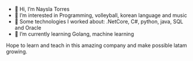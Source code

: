 - 👋 Hi, I’m Naysla Torres
- 👀 I’m interested in Programming, volleyball, korean language and music
- 🌱 Some technologies I worked about: .NetCore, C#, python, java, SQL and Oracle
- 🌱 I’m currently learning Golang, machine learning

Hope to learn and teach in this amazing  company and make possible latam growing.


<!---
aytorres/aytorres is a ✨ special ✨ repository because its `README.md` (this file) appears on your GitHub profile.
You can click the Preview link to take a look at your changes.
--->
